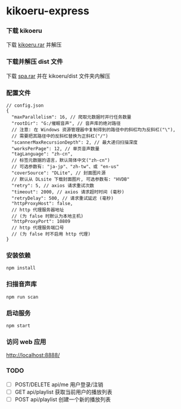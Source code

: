 # kikoeru-express

### 下载 kikoeru

下载 [kikoeru.rar](https://github.com/Watanuki-Kimihiro/kikoeru-express/releases) 并解压

### 下载并解压 dist 文件

下载 [spa.rar](https://github.com/Watanuki-Kimihiro/kikoeru-quasar/releases) 并在 kikoeru/dist 文件夹内解压

### 配置文件

```
// config.json
{
  "maxParallelism": 16, // 爬取元数据时并行任务数量
  "rootDir": "G:/催眠音声", // 音声库的绝对路径
  // 注意: 在 Windows 资源管理器中复制得到的路径中的斜杠均为反斜杠("\"),
  // 需要把其路径中的反斜杠替换为正斜杠("/")
  "scannerMaxRecursionDepth": 2, // 最大递归扫描深度
  "worksPerPage": 12, // 单页音声数量
  "tagLanguage": "zh-cn", 
  // 标签元数据的语言，默认简体中文("zh-cn")
  // 可选参数有: "ja-jp"、"zh-tw"、或 "en-us"
  "coverSource": "DLite", // 封面图片源
  // 默认从 DLsite 下载封面图片, 可选参数有: "HVDB"
  "retry": 5, // axios 请求重试次数
  "timeout": 2000, // axios 请求超时时间 (毫秒)
  "retryDelay": 500, // 请求重试延迟 (毫秒)
  "httpProxyHost": false,
  // http 代理服务器地址
  // (为 false 时默认为本地主机)
  "httpProxyPort": 10809
  // http 代理服务端口号
  // (为 false 时不启用 http 代理)
}
```


### 安装依赖

```
npm install
```

### 扫描音声库

```
npm run scan
```

### 启动服务

```
npm start
```

### 访问 web 应用

[http://localhost:8888/](http://localhost:8888/)

### TODO

* [ ] POST/DELETE api/me 用户登录/注销
* [ ] GET api/playlist 获取当前用户的播放列表
* [ ] POST api/playlist 创建一个新的播放列表
